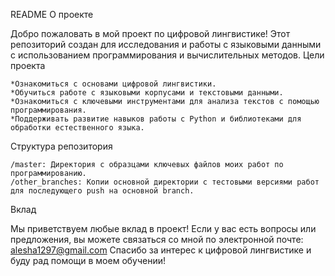 README
О проекте

Добро пожаловать в мой проект по цифровой лингвистике! Этот репозиторий создан для исследования и работы с языковыми данными с использованием программирования и вычислительных методов.
Цели проекта

    *Ознакомиться с основами цифровой лингвистики.
    *Обучиться работе с языковыми корпусами и текстовыми данными.
    *Ознакомиться с ключевыми инструментами для анализа текстов с помощью программирования.
    *Поддерживать развитие навыков работы с Python и библиотеками для обработки естественного языка.
Структура репозитория

    /master: Директория с образцами ключевых файлов моих работ по программированию.
    /other_branches: Копии основной директории с тестовыми версиями работ для последующего push на основной branch.
Вклад

Мы приветствуем любые вклад в проект! Если у вас есть вопросы или предложения, вы можете связаться со мной по электронной почте: alesha1297@gmail.com
Спасибо за интерес к цифровой лингвистике и буду рад помощи в моем обучении!
